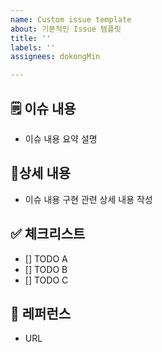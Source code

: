 ```yaml
---
name: Custom issue template
about: 기본적인 Issue 템플릿
title: ''
labels: ''
assignees: dokongMin

---
```


## 🗒️ 이슈 내용
- 이슈 내용 요약 설명

## 📝상세 내용
- 이슈 내용 구현 관련 상세 내용 작성

## ✅ 체크리스트
- [] TODO A
- [] TODO B
- [] TODO C

## 📌 레퍼런스
- URL
